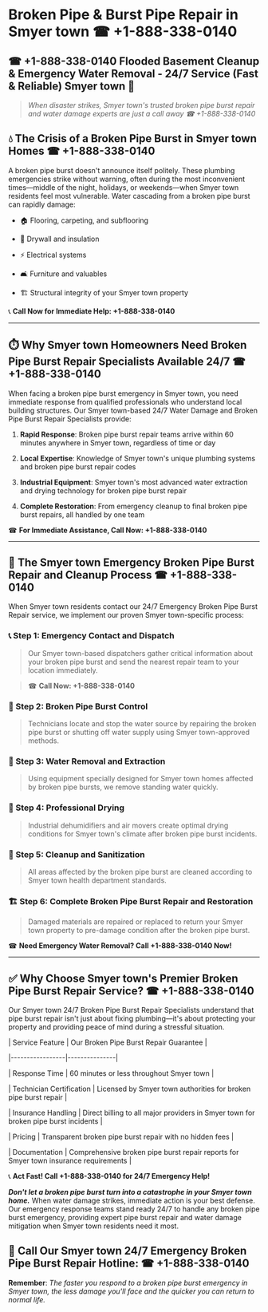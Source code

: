 # Broken Pipe & Burst Pipe Repair in Smyer town ☎ +1-888-338-0140  
## ☎ +1-888-338-0140 Flooded Basement Cleanup & Emergency Water Removal - 24/7 Service (Fast & Reliable) Smyer town 🚨  

> *When disaster strikes, Smyer town's trusted broken pipe burst repair and water damage experts are just a call away ☎ +1-888-338-0140*  

## 💧 The Crisis of a Broken Pipe Burst in Smyer town Homes ☎ +1-888-338-0140  

A broken pipe burst doesn't announce itself politely. These plumbing emergencies strike without warning, often during the most inconvenient times—middle of the night, holidays, or weekends—when Smyer town residents feel most vulnerable. Water cascading from a broken pipe burst can rapidly damage:  

* 🏠 Flooring, carpeting, and subflooring  
* 🧱 Drywall and insulation  
* ⚡ Electrical systems  
* 🛋️ Furniture and valuables  
* 🏗️ Structural integrity of your Smyer town property  

📞 **Call Now for Immediate Help: +1-888-338-0140**  

---  

## ⏱️ Why Smyer town Homeowners Need Broken Pipe Burst Repair Specialists Available 24/7 ☎ +1-888-338-0140  

When facing a broken pipe burst emergency in Smyer town, you need immediate response from qualified professionals who understand local building structures. Our Smyer town-based 24/7 Water Damage and Broken Pipe Burst Repair Specialists provide:  

1. **Rapid Response**: Broken pipe burst repair teams arrive within 60 minutes anywhere in Smyer town, regardless of time or day  
2. **Local Expertise**: Knowledge of Smyer town's unique plumbing systems and broken pipe burst repair codes  
3. **Industrial Equipment**: Smyer town's most advanced water extraction and drying technology for broken pipe burst repair  
4. **Complete Restoration**: From emergency cleanup to final broken pipe burst repairs, all handled by one team  

☎ **For Immediate Assistance, Call Now: +1-888-338-0140**  

---  

## 🔧 The Smyer town Emergency Broken Pipe Burst Repair and Cleanup Process ☎ +1-888-338-0140  

When Smyer town residents contact our 24/7 Emergency Broken Pipe Burst Repair service, we implement our proven Smyer town-specific process:  

### 📞 Step 1: Emergency Contact and Dispatch  
> Our Smyer town-based dispatchers gather critical information about your broken pipe burst and send the nearest repair team to your location immediately.  
> ☎ **Call Now: +1-888-338-0140**  

### 🚿 Step 2: Broken Pipe Burst Control  
> Technicians locate and stop the water source by repairing the broken pipe burst or shutting off water supply using Smyer town-approved methods.  

### 🌊 Step 3: Water Removal and Extraction  
> Using equipment specially designed for Smyer town homes affected by broken pipe bursts, we remove standing water quickly.  

### 💨 Step 4: Professional Drying  
> Industrial dehumidifiers and air movers create optimal drying conditions for Smyer town's climate after broken pipe burst incidents.  

### 🧼 Step 5: Cleanup and Sanitization  
> All areas affected by the broken pipe burst are cleaned according to Smyer town health department standards.  

### 🏗️ Step 6: Complete Broken Pipe Burst Repair and Restoration  
> Damaged materials are repaired or replaced to return your Smyer town property to pre-damage condition after the broken pipe burst.  

☎ **Need Emergency Water Removal? Call +1-888-338-0140 Now!**  

---  

## ✅ Why Choose Smyer town's Premier Broken Pipe Burst Repair Service? ☎ +1-888-338-0140  

Our Smyer town 24/7 Broken Pipe Burst Repair Specialists understand that pipe burst repair isn't just about fixing plumbing—it's about protecting your property and providing peace of mind during a stressful situation.  

| Service Feature | Our Broken Pipe Burst Repair Guarantee |  
|-----------------|---------------|  
| Response Time | 60 minutes or less throughout Smyer town |  
| Technician Certification | Licensed by Smyer town authorities for broken pipe burst repair |  
| Insurance Handling | Direct billing to all major providers in Smyer town for broken pipe burst incidents |  
| Pricing | Transparent broken pipe burst repair with no hidden fees |  
| Documentation | Comprehensive broken pipe burst repair reports for Smyer town insurance requirements |  

📞 **Act Fast! Call +1-888-338-0140 for 24/7 Emergency Help!**  

***Don't let a broken pipe burst turn into a catastrophe in your Smyer town home.*** When water damage strikes, immediate action is your best defense. Our emergency response teams stand ready 24/7 to handle any broken pipe burst emergency, providing expert pipe burst repair and water damage mitigation when Smyer town residents need it most.  

## 📱 Call Our Smyer town 24/7 Emergency Broken Pipe Burst Repair Hotline: ☎ +1-888-338-0140  

**Remember**: *The faster you respond to a broken pipe burst emergency in Smyer town, the less damage you'll face and the quicker you can return to normal life.*